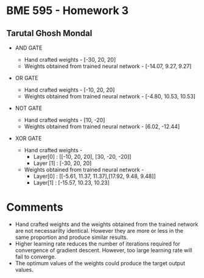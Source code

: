 # BME 595 - Homework 3
## Tarutal Ghosh Mondal

* AND GATE
  * Hand crafted weights - [-30, 20, 20]
  * Weights obtained from trained neural network - [-14.07, 9.27, 9.27]
  
* OR GATE
  * Hand crafted weights - [-10, 20, 20]
  * Weights obtained from trained neural network - [-4.80, 10.53, 10.53]
  
* NOT GATE
  * Hand crafted weights - [10, -20]
  * Weights obtained from trained neural network - [6.02, -12.44] 
  
* XOR GATE
  * Hand crafted weights -
    * Layer[0] : [[-10, 20, 20], [30, -20, -20]]
    * Layer [1] : [-30, 20, 20]
  * Weights obtained from trained neural network - 
    * Layer[0] : [[-5.61, 11.37, 11.37],[17.92, 9.48, 9.48]]
    * Layer[1] : [-15.57, 10.23, 10.23]
    
# Comments
 * Hand crafted weights and the weights obtained from the trained network are not necessarilty identical. However they are more or less in the same proportion and produce similar results. 
 * Higher learning rate reduces the number of iterations required for convergence of gradient descent. However, too large learning rate will fail to converge. 
 * The optimum values of the weights could produce the target output values. 
  
